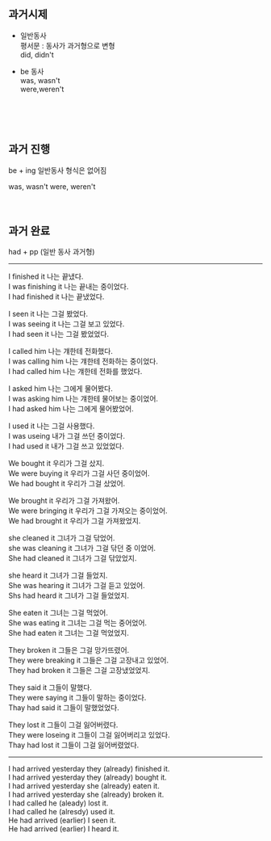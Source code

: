 ## 과거시제 ##

- 일반동사  
    평서문 : 동사가 과거형으로 변형  
    did, didn't  

- be 동사  
    was, wasn't  
    were,weren't
<br>
<br>
<br>

## 과거 진행 ##
be + ing
일반동사 형식은 없어짐

was, wasn't
were, weren't
<br>
<br>
<br>

## 과거 완료 ##
had + pp (일반 동사 과거형)


---   

I finished it 나는 끝냈다.  
I was finishing it 나는 끝내는 중이었다.  
I had finished it 나는 끝냈었다.  

I seen it 나는 그걸 봤었다.  
I was seeing it 나는 그걸 보고 있었다.  
I had seen it 나는 그걸 봤었었다.  

I called him 나는 걔한테 전화했다.      
I was calling him 나는 걔한테 전화하는 중이었다.  
I had called him 나는 걔한테 전화를 했었다.

I asked him 나는 그에게 물어봤다.  
I was asking him 나는 걔한테 물어보는 중이었어.  
I had asked him 나는 그에게 물어봤었어.

I used it 나는 그걸 사용했다.  
I was useing  내가 그걸 쓰던 중이었다.  
I had used it 내가 그걸 쓰고 있었었다.

We bought it 우리가 그걸 샀지.  
We were buying it 우리가 그걸 사던 중이었어.  
We had bought it 우리가 그걸 샀었어.  

We brought it 우리가 그걸 가져왔어.  
We were bringing it 우리가 그걸 가져오는 중이었어.  
We had brought it 우리가 그걸 가져왔었지.  

she cleaned it 그녀가 그걸 닦었어.  
she was cleaning it 그녀가 그걸 닦던 중 이었어.  
She had cleaned it 그녀가 그걸 닦았었지.  

she heard it 그녀가 그걸 들었지.  
She was hearing it 그녀가 그걸 듣고 있었어.  
Shs had heard it 그녀가 그걸 들었었지.  

She eaten it 그녀는 그걸 먹었어.  
She was eating it 그녀는 그걸 먹는 중어었어.  
She had eaten it 그녀는 그걸 먹었었지.  

They broken it 그들은 그걸 망가뜨렸어.  
They were breaking it 그들은 그걸 고장내고 있었어.  
They had broken it 그들은 그걸 고장냈었었지.  

They said it 그들이 말했다.  
They were saying it  그들이 말하는 중이었다.  
Thay had said it 그들이 말했었었다.

They lost it  그들이 그걸 잃어버렸다.  
They were loseing it  그들이 그걸 잃어버리고 있었다.  
Thay had lost it  그들이 그걸 잃어버렸었다.  

---

I had arrived yesterday they (already) finished it.  
I had arrived yesterday they (already) bought it.  
I had arrived yesterday she (already) eaten it.  
I had arrived yesterday she (already) broken it.  
I had called he (aleady) lost it.  
I had called he (alresdy) used it.  
He had arrived (earlier) I seen it.  
He had arrived (earlier) I heard it.
